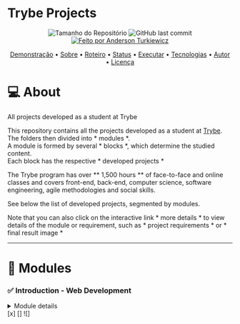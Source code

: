 # Trybe Projects

<p align="center">
  <img alt="Tamanho do Repositório" src="https://img.shields.io/github/repo-size/andersontrkz/trybe-projects?style=for-the-badge">
  <img alt="GitHub last commit" src="https://img.shields.io/github/last-commit/andersontrkz/trybe-projects?style=for-the-badge">
  <a href="https://github.com/andersontrkz">
    <img alt="Feito por Anderson Turkiewicz" src="https://img.shields.io/badge/feito%20por-Anderson Turkiewicz-%237519C1?style=for-the-badge">
  </a>
<p>

<p align="center">
 <a href="#movie_camera-demonstração">Demonstração</a> •
 <a href="#computer-sobre">Sobre</a> •
 <a href="#memo-roteiro">Roteiro</a> •
 <a href="#triangular_ruler-status-do-projeto">Status</a> •
 <a href="#dvd-executar-o-projeto">Executar</a> •
 <a href="#hammer-tecnologias">Tecnologias</a> •
 <a href="#boy-autor">Autor</a> •
 <a href="#page_facing_up-licença">Licença</a>
</p>

# :computer: About

All projects developed as a student at Trybe

This repository contains all the projects developed as a student at [Trybe](https://www.betrybe.com/). <br>
The folders then divided into * modules *. <br>
A module is formed by several * blocks *, which determine the studied content. <br>
Each block has the respective * developed projects * <br>

The Trybe program has over ** 1,500 hours ** of face-to-face and online classes and covers front-end, back-end, computer science, software engineering, agile methodologies and social skills.

See below the list of developed projects, segmented by modules.

Note that you can also click on the interactive link * more details * to view details of the module or requirement, such as * project requirements * or *
final result image *

---
# :memo: **Modules**

### :white_check_mark: Introduction - Web Development 
<details>
  <summary>Module details</summary>

  #### Block 1: Introduction - Unix & Shell
  #### Block 2: Git, GitHub, Internet
  #### Block 3: Introduction - HTML & CSS
- [x] *[Project - Lessons Learned](https://github.com/tryber/sd-010-b-project-lessons-learned/pull/98)*
  <details>
    <summary>:hammer: **Technology**</summary>
    The following tools were used in the construction of the project:
    - [HTML5](https://developer.mozilla.org/pt-BR/docs/Web/HTML/HTML5)
    - [CSS3](https://developer.mozilla.org/pt-BR/docs/Archive/CSS3)
    - [Node.js](https://nodejs.org/pt-br/)
    - [Express](https://expressjs.com/pt-br/)
    - [Nodemon](https://nodemon.io)
    - [Nunjucks](https://mozilla.github.io/nunjucks/)
    - [SQLite](https://www.sqlite.org)
  </details>
  <details>
    <summary>:hammer: **Requirements**</summary>
    The following tools were used in the construction of the project:
  </details>
  <details>
    <summary>:hammer: **Image**</summary>
    The following tools were used in the construction of the project:
    [x]
[]
![]
  </details>

</details>
[x]
[]
![]